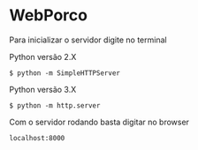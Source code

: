 # WebPorco

Para inicializar o servidor digite no terminal

Python versão 2.X
```console
$ python -m SimpleHTTPServer
```
Python versão 3.X
```console
$ python -m http.server
```

Com o servidor rodando basta digitar no browser

```console
localhost:8000
```
